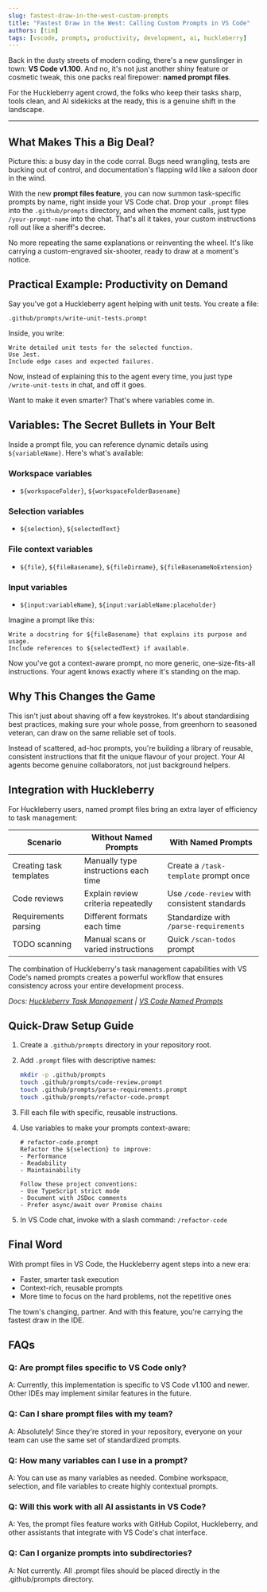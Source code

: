 ```yaml
---
slug: fastest-draw-in-the-west-custom-prompts
title: "Fastest Draw in the West: Calling Custom Prompts in VS Code"
authors: [tim]
tags: [vscode, prompts, productivity, development, ai, huckleberry]
---
```


Back in the dusty streets of modern coding, there's a new gunslinger in town: **VS Code v1.100**. And no, it's not just another shiny feature or cosmetic tweak, this one packs real firepower: **named prompt files**.

For the Huckleberry agent crowd, the folks who keep their tasks sharp, tools clean, and AI sidekicks at the ready, this is a genuine shift in the landscape.

---

## What Makes This a Big Deal?

Picture this: a busy day in the code corral. Bugs need wrangling, tests are bucking out of control, and documentation's flapping wild like a saloon door in the wind.

With the new **prompt files feature**, you can now summon task-specific prompts by name, right inside your VS Code chat. Drop your `.prompt` files into the `.github/prompts` directory, and when the moment calls, just type `/your-prompt-name` into the chat. That's all it takes, your custom instructions roll out like a sheriff's decree.

No more repeating the same explanations or reinventing the wheel. It's like carrying a custom-engraved six-shooter, ready to draw at a moment's notice.

<!-- truncate -->

## Practical Example: Productivity on Demand

Say you've got a Huckleberry agent helping with unit tests. You create a file:

```
.github/prompts/write-unit-tests.prompt
```

Inside, you write:

```
Write detailed unit tests for the selected function.
Use Jest.
Include edge cases and expected failures.
```

Now, instead of explaining this to the agent every time, you just type `/write-unit-tests` in chat, and off it goes.

Want to make it even smarter? That's where variables come in.

## Variables: The Secret Bullets in Your Belt

Inside a prompt file, you can reference dynamic details using `${variableName}`. Here's what's available:

### Workspace variables

* `${workspaceFolder}`, `${workspaceFolderBasename}`

### Selection variables

* `${selection}`, `${selectedText}`

### File context variables

* `${file}`, `${fileBasename}`, `${fileDirname}`, `${fileBasenameNoExtension}`

### Input variables

* `${input:variableName}`, `${input:variableName:placeholder}`

Imagine a prompt like this:

```
Write a docstring for ${fileBasename} that explains its purpose and usage.
Include references to ${selectedText} if available.
```

Now you've got a context-aware prompt, no more generic, one-size-fits-all instructions. Your agent knows exactly where it's standing on the map.

## Why This Changes the Game

This isn't just about shaving off a few keystrokes. It's about standardising best practices, making sure your whole posse, from greenhorn to seasoned veteran, can draw on the same reliable set of tools.

Instead of scattered, ad-hoc prompts, you're building a library of reusable, consistent instructions that fit the unique flavour of your project. Your AI agents become genuine collaborators, not just background helpers.

## Integration with Huckleberry

For Huckleberry users, named prompt files bring an extra layer of efficiency to task management:

| Scenario | Without Named Prompts | With Named Prompts |
|----------|----------------------|-------------------|
| Creating task templates | Manually type instructions each time | Create a `/task-template` prompt once |
| Code reviews | Explain review criteria repeatedly | Use `/code-review` with consistent standards |
| Requirements parsing | Different formats each time | Standardize with `/parse-requirements` |
| TODO scanning | Manual scans or varied instructions | Quick `/scan-todos` prompt |

The combination of Huckleberry's task management capabilities with VS Code's named prompts creates a powerful workflow that ensures consistency across your entire development process.

*Docs: [Huckleberry Task Management](/features/task-management) | [VS Code Named Prompts](https://code.visualstudio.com/docs/editor/artificial-intelligence#_named-prompts)*

## Quick-Draw Setup Guide

1. Create a `.github/prompts` directory in your repository root.

2. Add `.prompt` files with descriptive names:

   ```bash
   mkdir -p .github/prompts
   touch .github/prompts/code-review.prompt
   touch .github/prompts/parse-requirements.prompt
   touch .github/prompts/refactor-code.prompt
   ```

3. Fill each file with specific, reusable instructions.

4. Use variables to make your prompts context-aware:

   ```
   # refactor-code.prompt
   Refactor the ${selection} to improve:
   - Performance
   - Readability
   - Maintainability
   
   Follow these project conventions:
   - Use TypeScript strict mode
   - Document with JSDoc comments
   - Prefer async/await over Promise chains
   ```

5. In VS Code chat, invoke with a slash command: `/refactor-code`

## Final Word

With prompt files in VS Code, the Huckleberry agent steps into a new era:

* Faster, smarter task execution
* Context-rich, reusable prompts
* More time to focus on the hard problems, not the repetitive ones

The town's changing, partner. And with this feature, you're carrying the fastest draw in the IDE.

## FAQs

### Q: Are prompt files specific to VS Code only?

A: Currently, this implementation is specific to VS Code v1.100 and newer. Other IDEs may implement similar features in the future.

### Q: Can I share prompt files with my team?

A: Absolutely! Since they're stored in your repository, everyone on your team can use the same set of standardized prompts.

### Q: How many variables can I use in a prompt?

A: You can use as many variables as needed. Combine workspace, selection, and file variables to create highly contextual prompts.

### Q: Will this work with all AI assistants in VS Code?

A: Yes, the prompt files feature works with GitHub Copilot, Huckleberry, and other assistants that integrate with VS Code's chat interface.

### Q: Can I organize prompts into subdirectories?

A: Not currently. All .prompt files should be placed directly in the .github/prompts directory.
